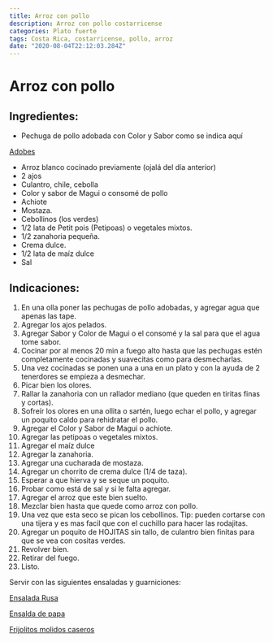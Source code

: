 ```yaml
---
title: Arroz con pollo
description: Arroz con pollo costarricense
categories: Plato fuerte
tags: Costa Rica, costarricense, pollo, arroz
date: "2020-08-04T22:12:03.284Z"
---
```


# Arroz con pollo

## Ingredientes:

- Pechuga de pollo  adobada con Color y Sabor como se indica aquí

[Adobes ](Arroz%20con%20pollo%201918e6da4d9c40119a09944f12da89dd/Adobes%201b98116dc9994a97946828bb6a25e671.md)

- Arroz blanco cocinado previamente (ojalá del día anterior)
- 2 ajos
- Culantro, chile, cebolla
- Color y sabor de Magui o consomé de pollo
- Achiote
- Mostaza.
- Cebollinos (los verdes)
- 1/2 lata de Petit pois (Petipoas) o  vegetales mixtos.
- 1/2 zanahoria pequeña.
- Crema dulce.
- 1/2 lata de maíz dulce
- Sal

## Indicaciones:

1. En una olla poner las pechugas de pollo adobadas, y agregar agua que apenas las tape.
2. Agregar los ajos pelados.
3. Agregar Sabor y Color de Magui o el consomé y la sal para que el agua tome sabor.
4. Cocinar por al menos 20 min a fuego alto hasta que las pechugas estén completamente cocinadas y suavecitas como para desmecharlas.
5. Una vez cocinadas se ponen una a una en un plato y con la ayuda de 2 tenerdores se empieza a desmechar.
6. Picar bien los olores.
7. Rallar la zanahoria con un rallador mediano (que queden en tiritas finas y cortas).
8. Sofreír los olores en una ollita o sartén, luego echar el pollo, y agregar un poquito caldo para rehidratar el pollo. 
9. Agregar el Color y Sabor de Magui o achiote.
10. Agregar las petipoas o vegetales mixtos.
11. Agregar el maíz dulce
12. Agregar la zanahoria.
13. Agregar una cucharada de mostaza.
14. Agregar un chorrito de crema dulce (1/4 de taza).
15. Esperar a que hierva y se seque un poquito.
16. Probar como está de sal y si le falta agregar.
17. Agregar el arroz que este bien suelto.
18. Mezclar bien hasta que quede como arroz con pollo. 
19. Una vez que esta seco se pican los cebollinos. Tip: pueden cortarse con una tijera y es mas facil que con el cuchillo para hacer las rodajitas.
20. Agregar un poquito de HOJITAS sin tallo, de culantro bien finitas para que se vea con cositas verdes.
21. Revolver bien.
22. Retirar del fuego.
23. Listo.

Servir con las siguientes ensaladas y guarniciones:

[Ensalada Rusa](https://www.notion.so/Ensalada-Rusa-9bafa8bd2e1945458bb60886820c2f74)

[Ensalda de papa](https://www.notion.so/Ensalda-de-papa-b22271e936e74c85ac483ea64ac95c9b)

[Frijolitos molidos caseros ](https://www.notion.so/Frijolitos-molidos-caseros-cd801a61732e43cb812a3be50df5a004)